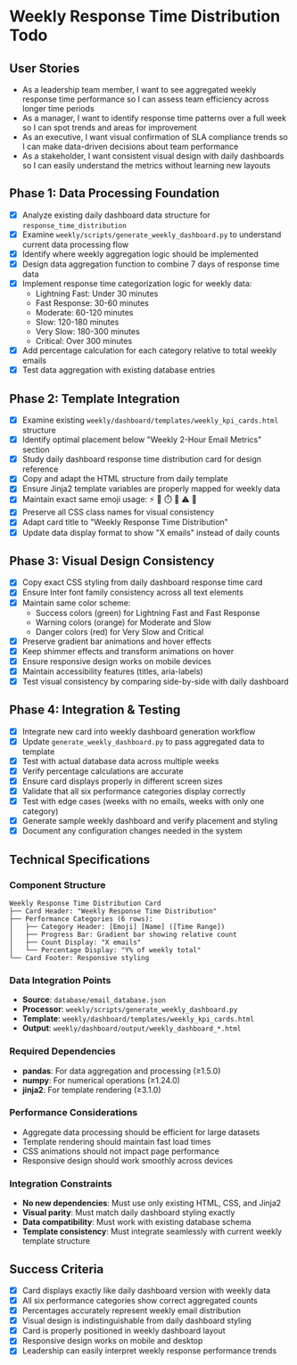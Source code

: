 # Weekly Response Time Distribution Todo

## User Stories
- As a leadership team member, I want to see aggregated weekly response time performance so I can assess team efficiency across longer time periods
- As a manager, I want to identify response time patterns over a full week so I can spot trends and areas for improvement
- As an executive, I want visual confirmation of SLA compliance trends so I can make data-driven decisions about team performance
- As a stakeholder, I want consistent visual design with daily dashboards so I can easily understand the metrics without learning new layouts

## Phase 1: Data Processing Foundation
- [x] Analyze existing daily dashboard data structure for `response_time_distribution`
- [x] Examine `weekly/scripts/generate_weekly_dashboard.py` to understand current data processing flow
- [x] Identify where weekly aggregation logic should be implemented
- [x] Design data aggregation function to combine 7 days of response time data
- [x] Implement response time categorization logic for weekly data:
  - Lightning Fast: Under 30 minutes
  - Fast Response: 30-60 minutes
  - Moderate: 60-120 minutes
  - Slow: 120-180 minutes
  - Very Slow: 180-300 minutes
  - Critical: Over 300 minutes
- [x] Add percentage calculation for each category relative to total weekly emails
- [x] Test data aggregation with existing database entries

## Phase 2: Template Integration
- [x] Examine existing `weekly/dashboard/templates/weekly_kpi_cards.html` structure
- [x] Identify optimal placement below "Weekly 2-Hour Email Metrics" section
- [x] Study daily dashboard response time distribution card for design reference
- [x] Copy and adapt the HTML structure from daily template
- [x] Ensure Jinja2 template variables are properly mapped for weekly data
- [x] Maintain exact same emoji usage: ⚡ 🚀 ⏱️ 🐢 ⚠️ 🔴
- [x] Preserve all CSS class names for visual consistency
- [x] Adapt card title to "Weekly Response Time Distribution"
- [x] Update data display format to show "X emails" instead of daily counts

## Phase 3: Visual Design Consistency
- [x] Copy exact CSS styling from daily dashboard response time card
- [x] Ensure Inter font family consistency across all text elements
- [x] Maintain same color scheme:
  - Success colors (green) for Lightning Fast and Fast Response
  - Warning colors (orange) for Moderate and Slow
  - Danger colors (red) for Very Slow and Critical
- [x] Preserve gradient bar animations and hover effects
- [x] Keep shimmer effects and transform animations on hover
- [x] Ensure responsive design works on mobile devices
- [x] Maintain accessibility features (titles, aria-labels)
- [x] Test visual consistency by comparing side-by-side with daily dashboard

## Phase 4: Integration & Testing
- [x] Integrate new card into weekly dashboard generation workflow
- [x] Update `generate_weekly_dashboard.py` to pass aggregated data to template
- [x] Test with actual database data across multiple weeks
- [x] Verify percentage calculations are accurate
- [x] Ensure card displays properly in different screen sizes
- [x] Validate that all six performance categories display correctly
- [x] Test with edge cases (weeks with no emails, weeks with only one category)
- [x] Generate sample weekly dashboard and verify placement and styling
- [x] Document any configuration changes needed in the system

## Technical Specifications

### Component Structure
```
Weekly Response Time Distribution Card
├── Card Header: "Weekly Response Time Distribution"
├── Performance Categories (6 rows):
│   ├── Category Header: [Emoji] [Name] ([Time Range])
│   ├── Progress Bar: Gradient bar showing relative count
│   ├── Count Display: "X emails"
│   └── Percentage Display: "Y% of weekly total"
└── Card Footer: Responsive styling
```

### Data Integration Points
- **Source**: `database/email_database.json`
- **Processor**: `weekly/scripts/generate_weekly_dashboard.py`
- **Template**: `weekly/dashboard/templates/weekly_kpi_cards.html`
- **Output**: `weekly/dashboard/output/weekly_dashboard_*.html`

### Required Dependencies
- **pandas**: For data aggregation and processing (≥1.5.0)
- **numpy**: For numerical operations (≥1.24.0)
- **jinja2**: For template rendering (≥3.1.0)

### Performance Considerations
- Aggregate data processing should be efficient for large datasets
- Template rendering should maintain fast load times
- CSS animations should not impact page performance
- Responsive design should work smoothly across devices

### Integration Constraints
- **No new dependencies**: Must use only existing HTML, CSS, and Jinja2
- **Visual parity**: Must match daily dashboard styling exactly
- **Data compatibility**: Must work with existing database schema
- **Template consistency**: Must integrate seamlessly with current weekly template structure

## Success Criteria
- [x] Card displays exactly like daily dashboard version with weekly data
- [x] All six performance categories show correct aggregated counts
- [x] Percentages accurately represent weekly email distribution
- [x] Visual design is indistinguishable from daily dashboard styling
- [x] Card is properly positioned in weekly dashboard layout
- [x] Responsive design works on mobile and desktop
- [x] Leadership can easily interpret weekly response performance trends